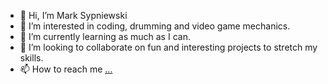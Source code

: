 - 👋 Hi, I’m Mark Sypniewski
- 👀 I’m interested in coding, drumming and video game mechanics.
- 🌱 I’m currently learning as much as I can.
- 💞️ I’m looking to collaborate on fun and interesting projects to stretch my skills.
- 📫 How to reach me [...](https://www.linkedin.com/in/mark-sypniewski/)

<!---
mark-sypniewski/mark-sypniewski is a ✨ special ✨ repository because its `README.md` (this file) appears on your GitHub profile.
You can click the Preview link to take a look at your changes.
--->
